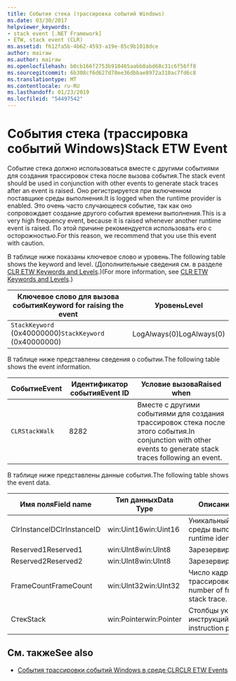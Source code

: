 ```yaml
---
title: События стека (трассировка событий Windows)
ms.date: 03/30/2017
helpviewer_keywords:
- stack event [.NET Framework]
- ETW, stack event (CLR)
ms.assetid: f612fa5b-4b62-4593-a19e-85c9b1018dce
author: mairaw
ms.author: mairaw
ms.openlocfilehash: b0cb166f2753b910465aabb8abd68c31c6f56ff8
ms.sourcegitcommit: 6b308cf6d627d78ee36dbbae8972a310ac7fd6c8
ms.translationtype: MT
ms.contentlocale: ru-RU
ms.lasthandoff: 01/23/2019
ms.locfileid: "54497542"
---
```

# <a name="stack-etw-event"></a><span data-ttu-id="42aaa-102">События стека (трассировка событий Windows)</span><span class="sxs-lookup"><span data-stu-id="42aaa-102">Stack ETW Event</span></span>
<span data-ttu-id="42aaa-103">Событие стека должно использоваться вместе с другими событиями для создания трассировок стека после вызова события.</span><span class="sxs-lookup"><span data-stu-id="42aaa-103">The stack event should be used in conjunction with other events to generate stack traces after an event is raised.</span></span> <span data-ttu-id="42aaa-104">Оно регистрируется при включенном поставщике среды выполнения.</span><span class="sxs-lookup"><span data-stu-id="42aaa-104">It is logged when the runtime provider is enabled.</span></span> <span data-ttu-id="42aaa-105">Это очень часто случающееся событие, так как оно сопровождает создание другого события времени выполнения.</span><span class="sxs-lookup"><span data-stu-id="42aaa-105">This is a very high frequency event, because it is raised whenever another runtime event is raised.</span></span> <span data-ttu-id="42aaa-106">По этой причине рекомендуется использовать его с осторожностью.</span><span class="sxs-lookup"><span data-stu-id="42aaa-106">For this reason, we recommend that you use this event with caution.</span></span>  
  
 <span data-ttu-id="42aaa-107">В таблице ниже показаны ключевое слово и уровень.</span><span class="sxs-lookup"><span data-stu-id="42aaa-107">The following table shows the keyword and level.</span></span> <span data-ttu-id="42aaa-108">(Дополнительные сведения см. в разделе [CLR ETW Keywords and Levels](../../../docs/framework/performance/clr-etw-keywords-and-levels.md).)</span><span class="sxs-lookup"><span data-stu-id="42aaa-108">(For more information, see [CLR ETW Keywords and Levels](../../../docs/framework/performance/clr-etw-keywords-and-levels.md).)</span></span>  
  
|<span data-ttu-id="42aaa-109">Ключевое слово для вызова события</span><span class="sxs-lookup"><span data-stu-id="42aaa-109">Keyword for raising the event</span></span>|<span data-ttu-id="42aaa-110">Уровень</span><span class="sxs-lookup"><span data-stu-id="42aaa-110">Level</span></span>|  
|-----------------------------------|-----------|  
|<span data-ttu-id="42aaa-111">`StackKeyword` (0x40000000)</span><span class="sxs-lookup"><span data-stu-id="42aaa-111">`StackKeyword` (0x40000000)</span></span>|<span data-ttu-id="42aaa-112">LogAlways(0)</span><span class="sxs-lookup"><span data-stu-id="42aaa-112">LogAlways(0)</span></span>|  
  
 <span data-ttu-id="42aaa-113">В таблице ниже представлены сведения о событии.</span><span class="sxs-lookup"><span data-stu-id="42aaa-113">The following table shows the event information.</span></span>  
  
|<span data-ttu-id="42aaa-114">Событие</span><span class="sxs-lookup"><span data-stu-id="42aaa-114">Event</span></span>|<span data-ttu-id="42aaa-115">Идентификатор события</span><span class="sxs-lookup"><span data-stu-id="42aaa-115">Event ID</span></span>|<span data-ttu-id="42aaa-116">Условие вызова</span><span class="sxs-lookup"><span data-stu-id="42aaa-116">Raised when</span></span>|  
|-----------|--------------|-----------------|  
|`CLRStackWalk`|<span data-ttu-id="42aaa-117">82</span><span class="sxs-lookup"><span data-stu-id="42aaa-117">82</span></span>|<span data-ttu-id="42aaa-118">Вместе с другими событиями для создания трассировок стека после этого события.</span><span class="sxs-lookup"><span data-stu-id="42aaa-118">In conjunction with other events to generate stack traces following an event.</span></span>|  
  
 <span data-ttu-id="42aaa-119">В таблице ниже представлены данные события.</span><span class="sxs-lookup"><span data-stu-id="42aaa-119">The following table shows the event data.</span></span>  
  
|<span data-ttu-id="42aaa-120">Имя поля</span><span class="sxs-lookup"><span data-stu-id="42aaa-120">Field name</span></span>|<span data-ttu-id="42aaa-121">Тип данных</span><span class="sxs-lookup"><span data-stu-id="42aaa-121">Data Type</span></span>|<span data-ttu-id="42aaa-122">Описание:</span><span class="sxs-lookup"><span data-stu-id="42aaa-122">Description</span></span>|  
|----------------|---------------|-----------------|  
|<span data-ttu-id="42aaa-123">ClrInstanceID</span><span class="sxs-lookup"><span data-stu-id="42aaa-123">ClrInstanceID</span></span>|<span data-ttu-id="42aaa-124">win:Uint16</span><span class="sxs-lookup"><span data-stu-id="42aaa-124">win:Uint16</span></span>|<span data-ttu-id="42aaa-125">Уникальный идентификатор среды выполнения.</span><span class="sxs-lookup"><span data-stu-id="42aaa-125">Unique runtime identifier.</span></span>|  
|<span data-ttu-id="42aaa-126">Reserved1</span><span class="sxs-lookup"><span data-stu-id="42aaa-126">Reserved1</span></span>|<span data-ttu-id="42aaa-127">win:UInt8</span><span class="sxs-lookup"><span data-stu-id="42aaa-127">win:UInt8</span></span>|<span data-ttu-id="42aaa-128">Зарезервировано.</span><span class="sxs-lookup"><span data-stu-id="42aaa-128">Reserved.</span></span>|  
|<span data-ttu-id="42aaa-129">Reserved2</span><span class="sxs-lookup"><span data-stu-id="42aaa-129">Reserved2</span></span>|<span data-ttu-id="42aaa-130">win:UInt8</span><span class="sxs-lookup"><span data-stu-id="42aaa-130">win:UInt8</span></span>|<span data-ttu-id="42aaa-131">Зарезервировано.</span><span class="sxs-lookup"><span data-stu-id="42aaa-131">Reserved.</span></span>|  
|<span data-ttu-id="42aaa-132">FrameCount</span><span class="sxs-lookup"><span data-stu-id="42aaa-132">FrameCount</span></span>|<span data-ttu-id="42aaa-133">win:UInt32</span><span class="sxs-lookup"><span data-stu-id="42aaa-133">win:UInt32</span></span>|<span data-ttu-id="42aaa-134">Число кадров в трассировке стека.</span><span class="sxs-lookup"><span data-stu-id="42aaa-134">The number of frames in the stack trace.</span></span>|  
|<span data-ttu-id="42aaa-135">Стек</span><span class="sxs-lookup"><span data-stu-id="42aaa-135">Stack</span></span>|<span data-ttu-id="42aaa-136">win:Pointer</span><span class="sxs-lookup"><span data-stu-id="42aaa-136">win:Pointer</span></span>|<span data-ttu-id="42aaa-137">Столбцы указателей инструкций.</span><span class="sxs-lookup"><span data-stu-id="42aaa-137">Columns of instruction pointers.</span></span>|  
  
## <a name="see-also"></a><span data-ttu-id="42aaa-138">См. также</span><span class="sxs-lookup"><span data-stu-id="42aaa-138">See also</span></span>
- [<span data-ttu-id="42aaa-139">События трассировки событий Windows в среде CLR</span><span class="sxs-lookup"><span data-stu-id="42aaa-139">CLR ETW Events</span></span>](../../../docs/framework/performance/clr-etw-events.md)
